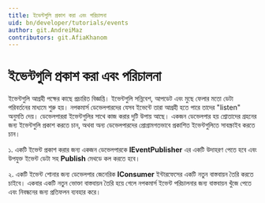 ```yaml
---
title: ইভেন্টগুলি প্রকাশ করা এবং পরিচালনা
uid: bn/developer/tutorials/events
author: git.AndreiMaz
contributors: git.AfiaKhanom
---
```


# ইভেন্টগুলি প্রকাশ করা এবং পরিচালনা

ইভেন্টগুলি আগ্রহী পক্ষের কাছে প্রচারিত বিজ্ঞপ্তি। ইভেন্টগুলি সন্নিবেশ, আপডেট এবং মুছে ফেলার মতো ডেটা পরিবর্তনের মাধ্যমে শুরু হয়। নপকমার্স ডেভেলপারদের যেসব ইভেন্টে তারা আগ্রহী হতে পারে তাদের "listen" অনুমতি দেয়। ডেভেলপাররা ইভেন্টগুলির সাথে কাজ করার দুটি উপায় আছে। একজন ডেভেলপার হয় শ্রোতাদের গ্রহনের জন্য ইভেন্টগুলি প্রকাশ করতে চান, অথবা অন্য ডেভেলপারদের প্রোগ্রামগতভাবে প্রকাশিত ইভেন্টগুলিতে সাবস্ক্রাইব করতে চান।

১. একটি ইভেন্ট প্রকাশ করার জন্য একজন ডেভেলপারকে **IEventPublisher** এর একটি উদাহরণ পেতে হবে এবং উপযুক্ত ইভেন্ট ডেটা সহ **Publish** মেথডে কল করতে হবে।

২. একটি ইভেন্ট শোনার জন্য ডেভেলপার জেনেরিক **IConsumer** ইন্টারফেসের একটি নতুন বাস্তবায়ন তৈরি করতে চাইবে। একবার একটি নতুন ভোক্তা বাস্তবায়ন তৈরি হয়ে গেলে নপকমার্স ইভেন্ট পরিচালনার জন্য বাস্তবায়ন খুঁজে পেতে এবং নিবন্ধনের জন্য প্রতিফলন ব্যবহার করে।
